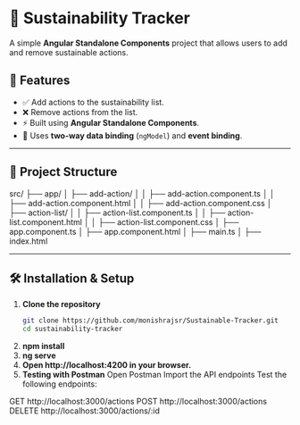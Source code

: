 # 🌱 Sustainability Tracker

A simple **Angular Standalone Components** project that allows users to add and remove sustainable actions.

## 🚀 Features
- ✅ Add actions to the sustainability list.
- ❌ Remove actions from the list.
- ⚡ Built using **Angular Standalone Components**.
- 🔄 Uses **two-way data binding** (`ngModel`) and **event binding**.

---

## 📁 Project Structure

src/ ├── app/ │ ├── add-action/ │ │ ├── add-action.component.ts │ │ ├── add-action.component.html │ │ ├── add-action.component.css │ ├── action-list/ │ │ ├── action-list.component.ts │ │ ├── action-list.component.html │ │ ├── action-list.component.css │ ├── app.component.ts │ ├── app.component.html │ ├── main.ts │ ├── index.html


---

## 🛠 Installation & Setup

1. **Clone the repository**
   ```sh
   git clone https://github.com/monishrajsr/Sustainable-Tracker.git
   cd sustainability-tracker
2. **npm install**
3. **ng serve**
4. **Open http://localhost:4200 in your browser.**
5.  **Testing with Postman**
   Open Postman
   Import the API endpoints
   Test the following endpoints:
   
   GET http://localhost:3000/actions
   POST http://localhost:3000/actions
   DELETE http://localhost:3000/actions/:id


  
